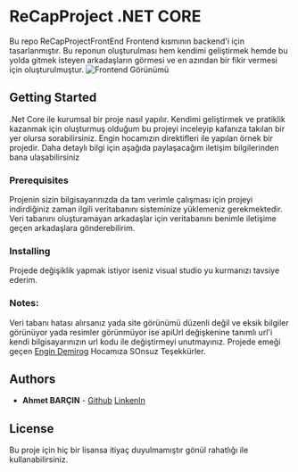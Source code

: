 # ReCapProject .NET CORE
Bu repo ReCapProjectFrontEnd Frontend kısmının backend'i için tasarlanmıştır. Bu reponun oluşturulması hem kendimi geliştirmek hemde bu yolda gitmek isteyen arkadaşların görmesi ve en azından bir fikir vermesi için oluşturulmuştur.
![Frontend Görünümü](https://media.giphy.com/media/1pA8T9iMWWnOg7Kuej/giphy.gif)
## Getting Started
.Net Core ile kurumsal bir proje nasıl yapılır. Kendimi geliştirmek ve pratiklik kazanmak için oluşturmuş olduğum bu projeyi inceleyip kafanıza takılan bir yer olursa sorabilirsiniz.
Engin hocamızın direktifleri ile yapılan örnek bir projedir. Daha detaylı bilgi için aşağıda paylaşacağım iletişim bilgilerinden bana ulaşabilirsiniz
### Prerequisites
Projenin sizin bilgisayarınızda da tam verimle çalışması için projeyi indirdiğiniz zaman ilgili veritabanını sisteminize yüklemeniz gerekmektedir.
Veri tabanını oluşturamayan arkadaşlar için veritabanını benimle iletişime geçen arkadaşlara gönderebilirim.
### Installing
Projede değişiklik yapmak istiyor iseniz visual studio yu kurmanızı tavsiye ederim.
### Notes:
Veri tabanı hatası alırsanız yada site görünümü düzenli değil ve eksik bilgiler görünüyor yada resimler görünmüyor ise apiUrl değişkenine tanımlı url'i kendi bilgisayarınızın url kodu ile değiştirmeyi unutmayınız. Projede emeği geçen [Engin Demirog](https://twitter.com/engindemirog) Hocamıza SOnsuz Teşekkürler.
## Authors
* **Ahmet BARÇIN** - [Github](https://github.com/ABarcin) [LinkenIn](https://www.linkedin.com/in/ahmet-bar%C3%A7%C4%B1n-b9998513b/)
## License
Bu proje için hiç bir lisansa itiyaç duyulmamıştır gönül rahatlığı ile kullanabilirsiniz.
